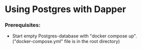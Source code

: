 # Using Postgres with Dapper

### Prerequisites:
* Start empty Postgres-database with "docker compose up".<br>
("docker-compose.yml" file is in the root directory)
